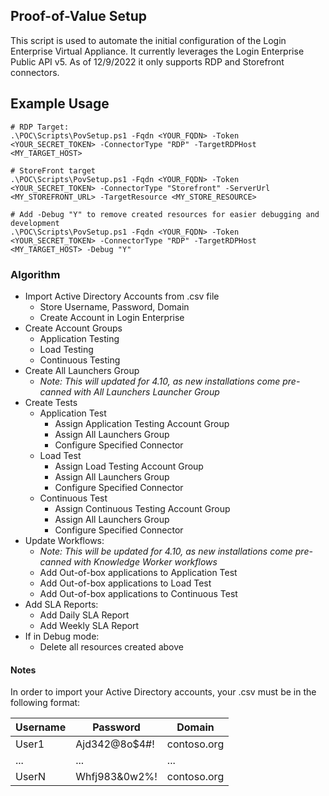 ## Proof-of-Value Setup

This script is used to automate the initial configuration of the Login Enterprise Virtual Appliance. It currently leverages the Login Enterprise Public API v5. 
As of 12/9/2022 it only supports RDP and Storefront connectors.

## Example Usage
```
# RDP Target:
.\POC\Scripts\PovSetup.ps1 -Fqdn <YOUR_FQDN> -Token <YOUR_SECRET_TOKEN> -ConnectorType "RDP" -TargetRDPHost <MY_TARGET_HOST>

# StoreFront target
.\POC\Scripts\PovSetup.ps1 -Fqdn <YOUR_FQDN> -Token <YOUR_SECRET_TOKEN> -ConnectorType "Storefront" -ServerUrl <MY_STOREFRONT_URL> -TargetResource <MY_STORE_RESOURCE>

# Add -Debug "Y" to remove created resources for easier debugging and development
.\POC\Scripts\PovSetup.ps1 -Fqdn <YOUR_FQDN> -Token <YOUR_SECRET_TOKEN> -ConnectorType "RDP" -TargetRDPHost <MY_TARGET_HOST> -Debug "Y"
```


### Algorithm

* Import Active Directory Accounts from .csv file
    * Store Username, Password, Domain
    * Create Account in Login Enterprise
* Create Account Groups
    * Application Testing
    * Load Testing
    * Continuous Testing
* Create All Launchers Group
    * _Note: This will updated for 4.10, as new installations come pre-canned with All Launchers Launcher Group_
* Create Tests
    * Application Test
        * Assign Application Testing Account Group
        * Assign All Launchers Group
        * Configure Specified Connector
    * Load Test
        * Assign Load Testing Account Group
        * Assign All Launchers Group
        * Configure Specified Connector
    * Continuous Test
        * Assign Continuous Testing Account Group
        * Assign All Launchers Group
        * Configure Specified Connector
* Update Workflows:
    * _Note: This will be updated for 4.10, as new installations come pre-canned with Knowledge Worker workflows_
    * Add Out-of-box applications to Application Test
    * Add Out-of-box applications to Load Test
    * Add Out-of-box applications to Continuous Test
* Add SLA Reports:
    * Add Daily SLA Report 
    * Add Weekly SLA Report
* If in Debug mode:
    * Delete all resources created above

#### Notes

In order to import your Active Directory accounts, your .csv must be in the following format:

| Username    | Password            | Domain           | 
| ----------- | ------------------- |------------------|
| User1       | Ajd342@8o$4#!       | contoso.org      |
| ...         | ...                 | ...              |
| UserN       | Whfj983&0w2%!       | contoso.org      |

